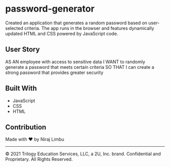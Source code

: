 # password-generator

Created an application that generates a random password based on user-selected criteria. The app runs in the browser and features dynamically updated HTML and CSS powered by JavaScript code.

## User Story

AS AN employee with access to sensitive data
I WANT to randomly generate a password that meets certain criteria
SO THAT I can create a strong password that provides greater security

## Built With

- JavaScript
- CSS
- HTML

## Contribution

Made with ❤️ by Niraj Limbu

-----
© 2021 Trilogy Education Services, LLC, a 2U, Inc. brand. Confidential and Proprietary. All Rights Reserved.
